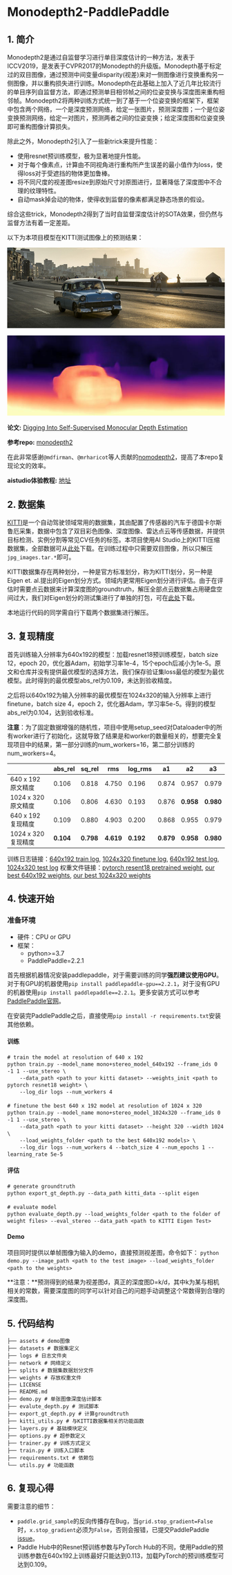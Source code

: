 # Monodepth2-PaddlePaddle

## 1. 简介

Monodepth2是通过自监督学习进行单目深度估计的一种方法，发表于ICCV2019，是发表于CVPR2017的Monodepth的升级版。Monodepth基于标定过的双目图像，通过预测中间变量disparity(视差)来对一侧图像进行变换重构另一侧图像，并以重构损失进行训练。Monodepth在此基础上加入了近几年比较流行的单目序列自监督方法，即通过预测单目相邻帧之间的位姿变换与深度图来重构相邻帧。Monodepth2将两种训练方式统一到了基于一个位姿变换的框架下，框架中包含两个网络，一个是深度预测网络，给定一张图片，预测深度图；一个是位姿变换预测网络，给定一对图片，预测两者之间的位姿变换；给定深度图和位姿变换即可重构图像计算损失。

除此之外，Monodepth2引入了一些新trick来提升性能：
- 使用resnet预训练模型，极为显著地提升性能。
- 对于每个像素点，计算由不同视角进行重构所产生误差的最小值作为loss，使得loss对于受遮挡的物体更加鲁棒。
- 将不同尺度的视差图resize到原始尺寸对原图进行，显著降低了深度图中不合理的纹理特性。
- 自动mask掉会动的物体，使得收到监督的像素都满足静态场景的假设。

综合这些trick，Monodepth2得到了当时自监督深度估计的SOTA效果，但仍然与监督方法有着一定差距。

以下为本项目模型在KITTI测试图像上的预测结果：

![avatar](assets/test_image.jpg)

![avatar](assets/test_image_disp.jpeg)


**论文:** [Digging Into Self-Supervised Monocular Depth Estimation](https://arxiv.org/abs/1806.01260)

**参考repo:** [monodepth2](https://github.com/nianticlabs/monodepth2)

在此非常感谢`@mdfirman`、`@mrharicot`等人贡献的[nomodepth2](https://github.com/nianticlabs/monodepth2)，提高了本repo复现论文的效率。

**aistudio体验教程:** [地址](https://aistudio.baidu.com/aistudio/projectdetail/3399869)

## 2. 数据集

[KITTI](http://www.cvlibs.net/datasets/kitti/)是一个自动驾驶领域常用的数据集，其由配置了传感器的汽车于德国卡尔斯鲁厄采集，数据中包含了双目彩色图像、深度图像、雷达点云等传感数据，并提供目标检测、实例分割等常见CV任务的标签。本项目使用AI Studio上的KITTI压缩数据集，全部数据可从[此处](https://aistudio.baidu.com/aistudio/datasetdetail/15348)下载。在训练过程中只需要双目图像，所以只解压`jpg_images.tar.*`即可。

KITTI数据集存在两种划分，一种是官方标准划分，称为KITTI划分，另一种是Eigen et. al.提出的Eigen划分方式。领域内更常用Eigen划分进行评估。由于在评估时需要点云数据来计算深度图的groundtruth，解压全部点云数据集占用硬盘空间过大，我们对Eigen划分的测试集进行了单独的打包，可在[此处](https://aistudio.baidu.com/aistudio/datasetdetail/124009)下载。

本地运行代码的同学需自行下载两个数据集进行解压。

## 3. 复现精度

首先训练输入分辨率为640x192的模型：加载resnet18预训练模型，batch size 12，epoch 20，优化器Adam，初始学习率1e-4，15个epoch后减小为1e-5。原文和仓库并没有提供最优模型的选择方法，我们保存验证集loss最低的模型为最优模型。此时得到的最优模型abs_rel为0.109，未达到验收精度。

之后将以640x192为输入分辨率的最优模型在1024x320的输入分辨率上进行finetune，batch size 4，epoch 2，优化器Adam，学习率5e-5。得到的模型abs_rel为0.104，达到验收标准。

**注意**：为了固定数据增强的随机性，项目中使用setup_seed对Dataloader中的所有worker进行了初始化，这就导致了结果是和worker的数量相关的，想要完全复现项目中的结果，第一部分训练的num_workers=16，第二部分训练的num_workers=4。

|                  |  abs_rel  |  sq_rel  |   rms   |  log_rms  |   a1    |   a2    |   a3    |
|------------------|-----------|----------|---------|-----------|---------|---------|---------|
|640  x 192 原文精度|   0.106   |  0.818   |  4.750  |   0.196   |  0.874  |  0.957  |  0.979  |
|1024 x 320 原文精度|   0.106   |  0.806   |  4.630  |   0.193   |  0.876  |**0.958**|**0.980**|
|640  x 192 复现精度|   0.109   |  0.880   |  4.903  |   0.200   |  0.868  |  0.955  |  0.979  |
|1024 x 320 复现精度| **0.104** |**0.798** |**4.619**| **0.192** |**0.879**|**0.958**|**0.980**|

训练日志链接：[640x192 train log](logs/train-640x192.log), [1024x320 finetune log](logs/finetune-1024x320.log), [640x192 test log](logs/test-640x192.log), [1024x320 test log](logs/test-1024x320.log)
权重文件链接：[pytorch resent18 pretrained weight](https://github.com/IcarusWizard/monodepth2-paddle/releases/download/v0.1/resnet18-pytorch.h5), [our best 640x192 weights](https://github.com/IcarusWizard/monodepth2-paddle/releases/download/v0.1/best_640x192.zip), [our best 1024x320 weights](https://github.com/IcarusWizard/monodepth2-paddle/releases/download/v0.1/best_1024x320.zip)

## 4. 快速开始

### 准备环境
- 硬件：CPU or GPU
- 框架：
  - python>=3.7
  - PaddlePaddle=2.2.1

首先根据机器情况安装paddlepaddle，对于需要训练的同学**强烈建议使用GPU**。对于有GPU的机器使用`pip install paddlepaddle-gpu==2.2.1`，对于没有GPU的机器使用`pip install paddlepaddle==2.2.1`。更多安装方式可以参考[PaddlePaddle官网](https://www.paddlepaddle.org.cn/)。

在安装完PaddlePaddle之后，直接使用`pip install -r requirements.txt`安装其他依赖。

#### 训练
```
# train the model at resolution of 640 x 192
python train.py --model_name mono+stereo_model_640x192 --frame_ids 0 -1 1 --use_stereo \ 
    --data_path <path to your kitti dataset> --weights_init <path to pytorch resnet18 weight> \
    --log_dir logs --num_workers 4

# finetune the best 640 x 192 model at resolution of 1024 x 320
python train.py --model_name mono+stereo_model_1024x320 --frame_ids 0 -1 1 --use_stereo \
    --data_path <path to your kitti dataset> --height 320 --width 1024 \
    --load_weights_folder <path to the best 640x192 models> \
    --log_dir logs --num_workers 4 --batch_size 4 --num_epochs 1 --learning_rate 5e-5
```

#### 评估
```
# generate groundtruth
python export_gt_depth.py --data_path kitti_data --split eigen

# evaluate model
python evaluate_depth.py --load_weights_folder <path to the folder of weight files> --eval_stereo --data_path <path to KITTI Eigen Test>
```

#### Demo
项目同时提供以单帧图像为输入的demo，直接预测视差图，命令如下：
`python demo.py --image_path <path to the test image> --load_weights_folder <path to the weights>`

**注意：**预测得到的结果为视差图d，真正的深度图D=k/d，其中k为某与相机相关的常数，需要深度图的同学可以针对自己的问题手动调整这个常数得到合理的深度图。

## 5. 代码结构

```
├── assets # demo图像
├── datasets # 数据集定义
├── logs # 日志文件夹
├── network # 网络定义
├── splits # 数据集数据划分文件
├── weights # 存放权重文件
├── LICENSE
├── README.md
├── demo.py # 单张图像深度估计脚本
├── evalute_depth.py # 测试脚本
├── export_gt_depth.py # 计算groundtruth
├── kitti_utils.py # 与KITTI数据集相关的功能函数
├── layers.py # 基础模块定义
├── options.py # 超参数定义
├── trainer.py # 训练方式定义
├── train.py # 训练入口脚本
├── requirements.txt # 依赖包
└── utils.py # 功能函数
```

## 6. 复现心得
需要注意的细节：
- `paddle.grid_sample`的反向传播存在Bug，当`grid.stop_gradient=False`时，`x.stop_gradient`必须为`False`，否则会报错，已提交PaddlePaddle [issue](https://github.com/PaddlePaddle/Paddle/issues/38900)。
- Paddle Hub中的Resnet预训练参数与PyTorch Hub的不同，使用Paddle的预训练参数在640x192上训练最好只能达到0.113，加载PyTorch的预训练模型可达到0.109。